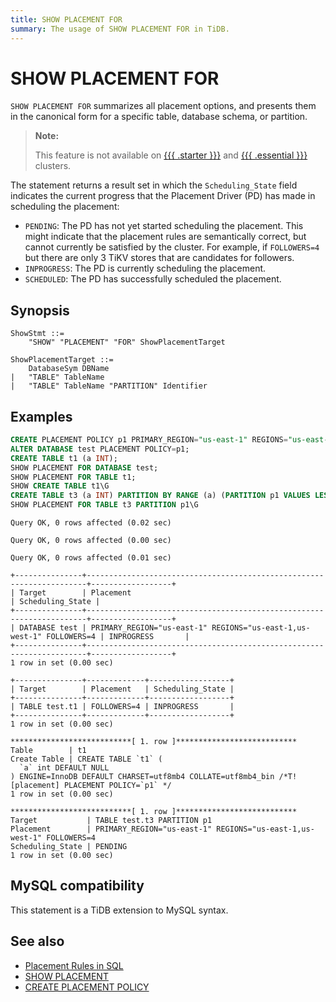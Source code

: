 ```yaml
---
title: SHOW PLACEMENT FOR
summary: The usage of SHOW PLACEMENT FOR in TiDB.
---
```


# SHOW PLACEMENT FOR

`SHOW PLACEMENT FOR` summarizes all placement options, and presents them in the canonical form for a specific table, database schema, or partition.

> **Note:**
>
> This feature is not available on [{{{ .starter }}}](https://docs.pingcap.com/tidbcloud/select-cluster-tier#starter) and [{{{ .essential }}}](https://docs.pingcap.com/tidbcloud/select-cluster-tier#essential) clusters.

The statement returns a result set in which the `Scheduling_State` field indicates the current progress that the Placement Driver (PD) has made in scheduling the placement:

* `PENDING`: The PD has not yet started scheduling the placement. This might indicate that the placement rules are semantically correct, but cannot currently be satisfied by the cluster. For example, if `FOLLOWERS=4` but there are only 3 TiKV stores that are candidates for followers.
* `INPROGRESS`: The PD is currently scheduling the placement.
* `SCHEDULED`: The PD has successfully scheduled the placement.

## Synopsis

```ebnf+diagram
ShowStmt ::=
    "SHOW" "PLACEMENT" "FOR" ShowPlacementTarget

ShowPlacementTarget ::=
    DatabaseSym DBName
|   "TABLE" TableName
|   "TABLE" TableName "PARTITION" Identifier
```

## Examples

```sql
CREATE PLACEMENT POLICY p1 PRIMARY_REGION="us-east-1" REGIONS="us-east-1,us-west-1" FOLLOWERS=4;
ALTER DATABASE test PLACEMENT POLICY=p1;
CREATE TABLE t1 (a INT);
SHOW PLACEMENT FOR DATABASE test;
SHOW PLACEMENT FOR TABLE t1;
SHOW CREATE TABLE t1\G
CREATE TABLE t3 (a INT) PARTITION BY RANGE (a) (PARTITION p1 VALUES LESS THAN (10), PARTITION p2 VALUES LESS THAN (20));
SHOW PLACEMENT FOR TABLE t3 PARTITION p1\G
```

```
Query OK, 0 rows affected (0.02 sec)

Query OK, 0 rows affected (0.00 sec)

Query OK, 0 rows affected (0.01 sec)

+---------------+----------------------------------------------------------------------+------------------+
| Target        | Placement                                                            | Scheduling_State |
+---------------+----------------------------------------------------------------------+------------------+
| DATABASE test | PRIMARY_REGION="us-east-1" REGIONS="us-east-1,us-west-1" FOLLOWERS=4 | INPROGRESS       |
+---------------+----------------------------------------------------------------------+------------------+
1 row in set (0.00 sec)

+---------------+-------------+------------------+
| Target        | Placement   | Scheduling_State |
+---------------+-------------+------------------+
| TABLE test.t1 | FOLLOWERS=4 | INPROGRESS       |
+---------------+-------------+------------------+
1 row in set (0.00 sec)

***************************[ 1. row ]***************************
Table        | t1
Create Table | CREATE TABLE `t1` (
  `a` int DEFAULT NULL
) ENGINE=InnoDB DEFAULT CHARSET=utf8mb4 COLLATE=utf8mb4_bin /*T![placement] PLACEMENT POLICY=`p1` */
1 row in set (0.00 sec)

***************************[ 1. row ]***************************
Target           | TABLE test.t3 PARTITION p1
Placement        | PRIMARY_REGION="us-east-1" REGIONS="us-east-1,us-west-1" FOLLOWERS=4
Scheduling_State | PENDING
1 row in set (0.00 sec)
```

## MySQL compatibility

This statement is a TiDB extension to MySQL syntax.

## See also

* [Placement Rules in SQL](/placement-rules-in-sql.md)
* [SHOW PLACEMENT](/sql-statements/sql-statement-show-placement.md)
* [CREATE PLACEMENT POLICY](/sql-statements/sql-statement-create-placement-policy.md)
